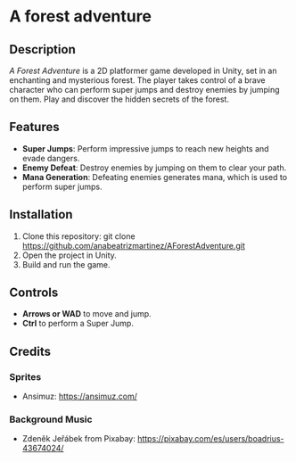 # A forest adventure

## Description
*A Forest Adventure* is a 2D platformer game developed in Unity, set in an enchanting and mysterious forest. The player takes control of a brave character who can perform super jumps and destroy enemies by jumping on them. Play and discover the hidden secrets of the forest.

## Features
- **Super Jumps**: Perform impressive jumps to reach new heights and evade dangers.
- **Enemy Defeat**: Destroy enemies by jumping on them to clear your path.
- **Mana Generation**: Defeating enemies generates mana, which is used to perform super jumps.

## Installation
1. Clone this repository: git clone https://github.com/anabeatrizmartinez/AForestAdventure.git
2. Open the project in Unity.
3. Build and run the game.

## Controls
- **Arrows or WAD** to move and jump.
- **Ctrl** to perform a Super Jump.

## Credits

### Sprites
- Ansimuz: https://ansimuz.com/

### Background Music
- Zdeněk Jeřábek from Pixabay: https://pixabay.com/es/users/boadrius-43674024/